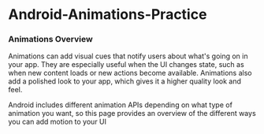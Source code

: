 # Android-Animations-Practice
### Animations Overview

Animations can add visual cues that notify users about what's going on in your app. They are especially useful when the UI changes state, such as when new content loads or new actions become available. Animations also add a polished look to your app, which gives it a higher quality look and feel.

Android includes different animation APIs depending on what type of animation you want, so this page provides an overview of the different ways you can add motion to your UI
